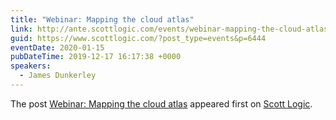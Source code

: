 ```yaml
---
title: "Webinar: Mapping the cloud atlas"
link: http://ante.scottlogic.com/events/webinar-mapping-the-cloud-atlas/
guid: https://www.scottlogic.com/?post_type=events&p=6444
eventDate: 2020-01-15
pubDateTime: 2019-12-17 16:17:38 +0000
speakers:
  - James Dunkerley
---
```


<p>The post <a rel="nofollow" href="http://ante.scottlogic.com/events/webinar-mapping-the-cloud-atlas/">Webinar: Mapping the cloud atlas</a> appeared first on <a rel="nofollow" href="http://ante.scottlogic.com">Scott Logic</a>.</p>